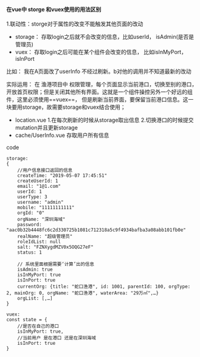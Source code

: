 #### 在vue中 storge 和vuex使用的用法区别

1.联动性：storge对于属性的改变不能触发其他页面的改动

- storage： 存取login之后就不会改变的信息，比如userId， isAdmin(是否是管理员)
- vuex： 存取login之后可能在某个组件会改变的信息， 比如isInMyPort，isInPort

比如：
    我在A页面改了userInfo  不经过刷新。b对他的调用并不知道最新的改动

实际运用：
    在 渔港项目中 权限管理，每个页面显示当前港口，切换至别的港口，开放首页权限；但是关闭其他所有界面。这就是一个组件操控另外一个好远的组件，这里必须使用==vuex==， 但是刷新当前界面，要保留当前港口信息。这一块要用storage，故需要storage和vuex结合使用；


- location.vue
    1.在每次刷新的时候从storage取出信息
    2.切换港口的时候提交mutation并且更新storage
- cache/UserInfo.vue
    存取用户所有信息

code

```
storage:
{
    //用户信息接口返回的信息
    createTime: "2019-05-07 17:45:51"
    createUserId: 1
    email: "1@1.com"
    userId: 1
    userType: 3
    username: "admin"
    mobile: "11111111111"
    orgId: "0"
    orgName: "深圳海域"
    password: "aac0b32b4448fc6c2d330725b1081c712318a5c9f4934bafba3a08abb101fb0e"
    realName: "超级管理员"
    roleIdList: null
    salt: "FZNXygdMZV0x5OQG27eF"
    status: 1

    // 系统里面根据需要‘计算’出的信息
    isAdmin: true
    isInMyPort: true
    isInPort: true
    currentOrg: {title: "蛇口渔港", id: 1001, parentId: 100, orgType: 2, mainOrg: 0, orgName: "蛇口渔港", waterArea: "29万㎡",…}
    orgList: [,…]
}

vuex:
const state = {
    //是否在自己的港口
    isInMyPort: true,
    //当前用户 是在港口 还是在深圳海域
    isInPort: true
}





```
